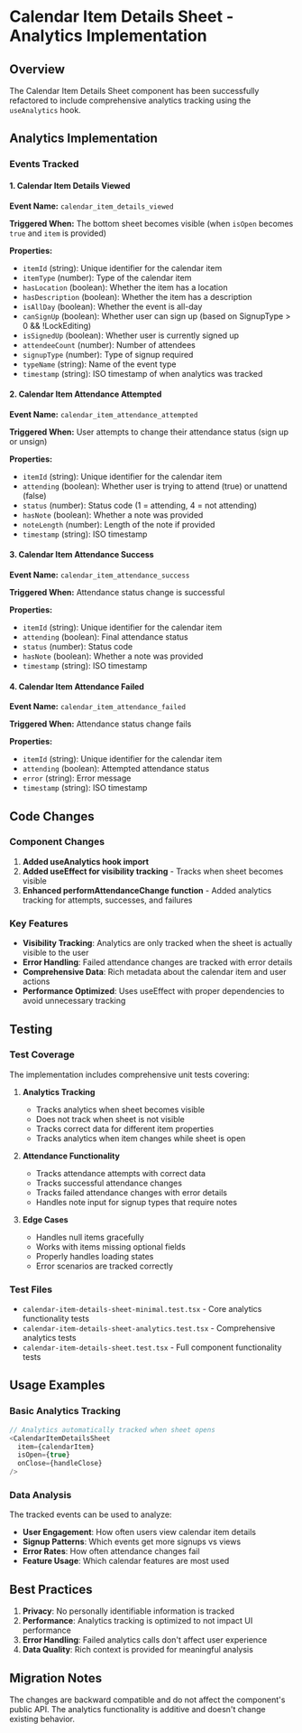 # Calendar Item Details Sheet - Analytics Implementation

## Overview
The Calendar Item Details Sheet component has been successfully refactored to include comprehensive analytics tracking using the `useAnalytics` hook.

## Analytics Implementation

### Events Tracked

#### 1. Calendar Item Details Viewed
**Event Name:** `calendar_item_details_viewed`

**Triggered When:** The bottom sheet becomes visible (when `isOpen` becomes `true` and `item` is provided)

**Properties:**
- `itemId` (string): Unique identifier for the calendar item
- `itemType` (number): Type of the calendar item
- `hasLocation` (boolean): Whether the item has a location
- `hasDescription` (boolean): Whether the item has a description
- `isAllDay` (boolean): Whether the event is all-day
- `canSignUp` (boolean): Whether user can sign up (based on SignupType > 0 && !LockEditing)
- `isSignedUp` (boolean): Whether user is currently signed up
- `attendeeCount` (number): Number of attendees
- `signupType` (number): Type of signup required
- `typeName` (string): Name of the event type
- `timestamp` (string): ISO timestamp of when analytics was tracked

#### 2. Calendar Item Attendance Attempted
**Event Name:** `calendar_item_attendance_attempted`

**Triggered When:** User attempts to change their attendance status (sign up or unsign)

**Properties:**
- `itemId` (string): Unique identifier for the calendar item
- `attending` (boolean): Whether user is trying to attend (true) or unattend (false)
- `status` (number): Status code (1 = attending, 4 = not attending)
- `hasNote` (boolean): Whether a note was provided
- `noteLength` (number): Length of the note if provided
- `timestamp` (string): ISO timestamp

#### 3. Calendar Item Attendance Success
**Event Name:** `calendar_item_attendance_success`

**Triggered When:** Attendance status change is successful

**Properties:**
- `itemId` (string): Unique identifier for the calendar item
- `attending` (boolean): Final attendance status
- `status` (number): Status code
- `hasNote` (boolean): Whether a note was provided
- `timestamp` (string): ISO timestamp

#### 4. Calendar Item Attendance Failed
**Event Name:** `calendar_item_attendance_failed`

**Triggered When:** Attendance status change fails

**Properties:**
- `itemId` (string): Unique identifier for the calendar item
- `attending` (boolean): Attempted attendance status
- `error` (string): Error message
- `timestamp` (string): ISO timestamp

## Code Changes

### Component Changes
1. **Added useAnalytics hook import**
2. **Added useEffect for visibility tracking** - Tracks when sheet becomes visible
3. **Enhanced performAttendanceChange function** - Added analytics tracking for attempts, successes, and failures

### Key Features
- **Visibility Tracking**: Analytics are only tracked when the sheet is actually visible to the user
- **Error Handling**: Failed attendance changes are tracked with error details
- **Comprehensive Data**: Rich metadata about the calendar item and user actions
- **Performance Optimized**: Uses useEffect with proper dependencies to avoid unnecessary tracking

## Testing

### Test Coverage
The implementation includes comprehensive unit tests covering:

1. **Analytics Tracking**
   - Tracks analytics when sheet becomes visible
   - Does not track when sheet is not visible
   - Tracks correct data for different item properties
   - Tracks analytics when item changes while sheet is open

2. **Attendance Functionality**
   - Tracks attendance attempts with correct data
   - Tracks successful attendance changes
   - Tracks failed attendance changes with error details
   - Handles note input for signup types that require notes

3. **Edge Cases**
   - Handles null items gracefully
   - Works with items missing optional fields
   - Properly handles loading states
   - Error scenarios are tracked correctly

### Test Files
- `calendar-item-details-sheet-minimal.test.tsx` - Core analytics functionality tests
- `calendar-item-details-sheet-analytics.test.tsx` - Comprehensive analytics tests
- `calendar-item-details-sheet.test.tsx` - Full component functionality tests

## Usage Examples

### Basic Analytics Tracking
```typescript
// Analytics automatically tracked when sheet opens
<CalendarItemDetailsSheet 
  item={calendarItem} 
  isOpen={true} 
  onClose={handleClose} 
/>
```

### Data Analysis
The tracked events can be used to analyze:
- **User Engagement**: How often users view calendar item details
- **Signup Patterns**: Which events get more signups vs views
- **Error Rates**: How often attendance changes fail
- **Feature Usage**: Which calendar features are most used

## Best Practices

1. **Privacy**: No personally identifiable information is tracked
2. **Performance**: Analytics tracking is optimized to not impact UI performance
3. **Error Handling**: Failed analytics calls don't affect user experience
4. **Data Quality**: Rich context is provided for meaningful analysis

## Migration Notes

The changes are backward compatible and do not affect the component's public API. The analytics functionality is additive and doesn't change existing behavior.
